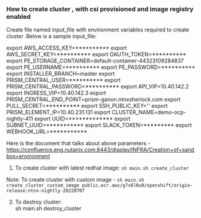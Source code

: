 
### How to create cluster , with csi provisioned and image registry enabled

Create file named input_file with  environment variables required to create cluster .Below is a sample input_file:

export AWS_ACCESS_KEY=**********
export AWS_SECRET_KEY=**********
export OAUTH_TOKEN=**********
export PE_STORAGE_CONTAINER=default-container-44323109284837
export PE_USERNAME=**********
export PE_PASSWORD=**********
export INSTALLER_BRANCH=master
export PRISM_CENTRAL_USER=**********
export PRISM_CENTRAL_PASSWORD=**********
export API_VIP=10.40.142.2
export INGRESS_VIP=10.40.142.3
export PRISM_CENTRAL_END_POINT=prism-ganon.ntnxsherlock.com
export PULL_SECRET=**********
export SSH_PUBLIC_KEY=''
export PRISM_ELEMENT_IP=10.40.231.131
export CLUSTER_NAME=demo-ocp-nightly-411
export UUID=*************
export SUBNET_UUID=***********
export SLACK_TOKEN=*********
export WEBHOOK_URL=***********

Here is the document that talks about above parameters - https://confluence.eng.nutanix.com:8443/display/INFRA/Creation+of+sandbox+environment


 1.  To create cluster with latest redhat image:
              `sh main.sh create_cluster`

Note: To create cluster with custom image - `sh main.sh create_cluster_custom_image public.ecr.aws/g7v6l0u0/openshift/origin-release:ntnx-nightly-20220707`

2. To destroy cluster:           
              sh main.sh destroy_cluster

